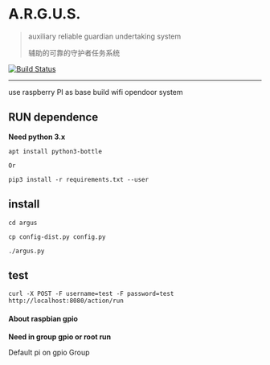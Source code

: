 A.R.G.U.S.
=====

> auxiliary reliable guardian undertaking system
>
> 辅助的可靠的守护者任务系统

[![Build Status](https://travis-ci.org/JRT-FOREVER/argus.svg?branch=master)](https://travis-ci.org/JRT-FOREVER/argus)

* * *

use raspberry PI as base build wifi opendoor system

## RUN dependence

**Need python 3.x**

```shell
apt install python3-bottle

Or

pip3 install -r requirements.txt --user
```

## install
```
cd argus

cp config-dist.py config.py

./argus.py
```

## test

```shell
curl -X POST -F username=test -F password=test http://localhost:8080/action/run
```
#### About raspbian gpio
**Need in group gpio or root run**

Default pi on gpio Group

